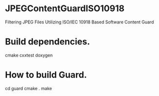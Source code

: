 # JPEGContentGuardISO10918
Filtering JPEG Files Utilizing ISO/IEC 10918 Based Software Content Guard


# Build dependencies.
cmake
cxxtest
doxygen



# How to build Guard.
cd guard
cmake .
make 
